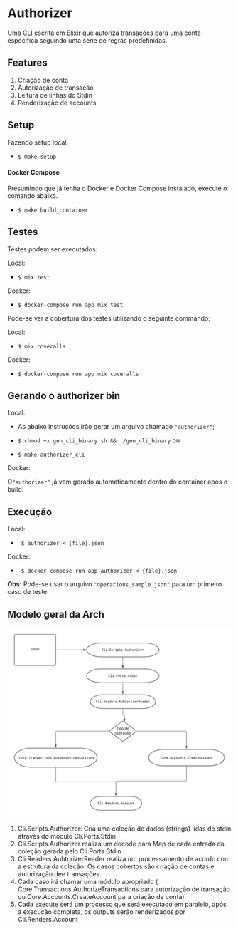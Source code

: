 # Authorizer
 Uma CLI escrita em Elixir  que autoriza transações para uma conta específica seguindo uma
série de regras predefinidas.

## Features
  
1. Criação de conta
2. Autorização de transação
3. Leitura de linhas do Stdin
4. Renderização de accounts

## Setup

Fazendo setup local.

- ```$ make setup```

#### Docker Compose

Presumindo que já tenha o Docker e Docker Compose instalado, execute o comando abaixo.  

- ```$ make build_container```

## Testes

Testes podem ser executados:

Local:

- ```$ mix test```

Docker:
- ```$ docker-compose run app mix test```

Pode-se ver a cobertura dos testes utilizando o seguinte commando:

Local:

- ```$ mix coveralls```

Docker:

- ```$ docker-compose run app mix coveralls```

## Gerando o authorizer bin
Local:
- As abaixo instruções irão gerar um arquivo chamado `"authorizer"`;

- ```$ chmod +x gen_cli_binary.sh && ./gen_cli_binary```
ou 
- ```$ make authorizer_cli```

Docker: 
 
 O`"authorizer"` já vem gerado automaticamente dentro do container após o build.

## Execução
Local: 
- ``` $ authorizer < {file}.json```

Docker:
- ``` $ docker-compose run app authorizer < {file}.json```

**Obs:**
Pode-se usar o arquivo `"operations_sample.json"` para um primeiro caso de teste.

## Modelo geral da Arch
[comment]: <> (A imagem pode ser visualizada localmente acessando arquivo arch.png)
![Arch_ER](https://github.com/gabrielangelo/authorizer/blob/master/assets/images/arch.png)

 1. Cli.Scripts.Authorizer: Cria uma coleção de dados (strings) lidas do stdin através do módulo Cli.Ports.Stdin
 2. Cli.Scripts.Authorizer realiza um decode para Map de cada entrada da coleção gerada pelo Cli.Ports.Stdin
 3. Cli.Readers.AuhtorizerReader realiza um processamento de acordo com a estrutura da coleção. Os casos cobertos são criação de contas e autorização dee transações.
 4. Cada caso irá chamar uma módulo apropriado (  Core.Transactions.AuthorizeTransactions para autorização de transação ou Core.Accounts.CreateAccount para criação de conta)
 5. Cada execute será um processo que será executado em paralelo, após a execução completa, os outputs serão renderizados por Cli.Renders.Account

